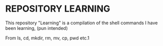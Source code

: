  <h1>REPOSITORY LEARNING</h1> <p>This repository "Learning" is a compilation of the shell commands I have been learning, (pun intended)</p> <p>From ls, cd, mkdir, rm, mv, cp, pwd etc.1</p> 

